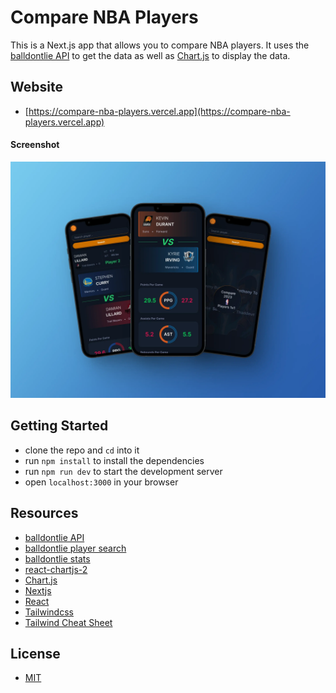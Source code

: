 # Compare NBA Players

This is a Next.js app that allows you to compare NBA players. It uses the [balldontlie API](https://www.balldontlie.io/home.html#players) to get the data as well as [Chart.js](https://www.chartjs.org/) to display the data.

## Website

- [https://compare-nba-players.vercel.app](https://compare-nba-players.vercel.app)

#### Screenshot

![screenshot](./screenshot.webp 'screenshot')

## Getting Started

- clone the repo and `cd` into it
- run `npm install` to install the dependencies
- run `npm run dev` to start the development server
- open `localhost:3000` in your browser

## Resources

- [balldontlie API](https://www.balldontlie.io/home.html#players)
- [balldontlie player search](https://www.balldontlie.io/api/v1/players?search=curry)
- [balldontlie stats](https://www.balldontlie.io/api/v1/season_averages?player_ids[]=115&player_ids[]=237)
- [react-chartjs-2](https://www.npmjs.com/package/react-chartjs-2#docs)
- [Chart.js](https://www.chartjs.org/docs/latest/)
- [Nextjs](https://nextjs.org/)
- [React](https://reactjs.org/)
- [Tailwindcss](https://tailwindcss.com/)
- [Tailwind Cheat Sheet](https://nerdcave.com/tailwind-cheat-sheet)

## License

- [MIT](LICENSE.md)
